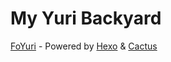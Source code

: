 # My Yuri Backyard

[FoYuri](https://yuriwebo.github.io/) - Powered by [Hexo](https://hexo.io/) & [Cactus](https://github.com/probberechts/hexo-theme-cactus)
